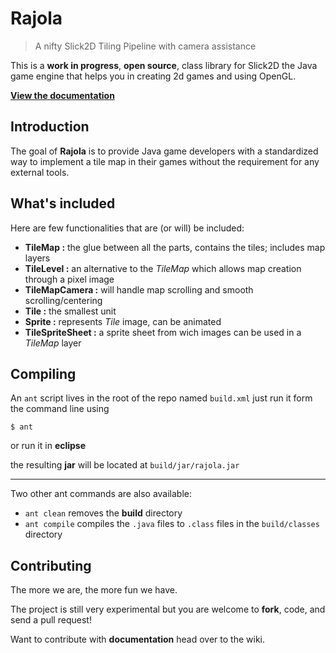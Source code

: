 # Rajola

> A nifty Slick2D Tiling Pipeline with camera assistance

This is a **work in progress**, **open source**, class library for Slick2D the Java game engine that helps you in creating 2d games and using OpenGL.

**[View the documentation](https://bevilacqua.me/rajola)**

## Introduction

The goal of **Rajola** is to provide Java game developers with a standardized way to implement a tile map in their games without the requirement for any external tools.

## What's included

Here are few functionalities that are (or will) be included:

-    **TileMap :** the glue between all the parts, contains the tiles; includes map layers
-    **TileLevel :** an alternative to the _TileMap_ which allows map creation through a pixel image
-    **TileMapCamera :** will handle map scrolling and smooth scrolling/centering
-    **Tile :** the smallest unit
-    **Sprite :** represents _Tile_ image, can be animated
-    **TileSpriteSheet :** a sprite sheet from wich images can be used in a _TileMap_ layer

## Compiling

An `ant` script lives in the root of the repo named `build.xml` just run it form the command line using

```
$ ant
```

or run it in **eclipse**

the resulting **jar** will be located at `build/jar/rajola.jar`

<hr/>

Two other ant commands are also available:

* `ant clean` removes the **build** directory
* `ant compile` compiles the `.java` files to `.class` files in the `build/classes` directory

## Contributing

The more we are, the more fun we have.

The project is still very experimental but you are welcome to **fork**, code, and send a pull request!

Want to contribute with **documentation** head over to the wiki.
